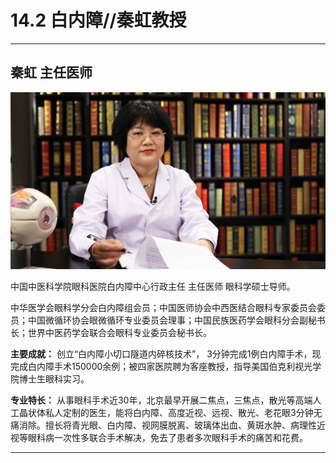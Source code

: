 # 14.2 白内障//秦虹教授

---

## 秦虹 主任医师

![1683871518057](image/c14_002/1683871518057.png)

中国中医科学院眼科医院白内障中心行政主任 主任医师 眼科学硕士导师。

中华医学会眼科学分会白内障组会员；中国医师协会中西医结合眼科专家委员会委员；中国微循环协会眼微循环专业委员会理事；中国民族医药学会眼科分会副秘书长；世界中医药学会联合会眼科专业委员会秘书长。


**主要成就：** 创立“白内障小切口隧道内碎核技术”， 3分钟完成1例白内障手术，现完成白内障手术150000余例；被四家医院聘为客座教授，指导美国伯克利视光学院博士生眼科实习。


**专业特长：** 从事眼科手术近30年，北京最早开展二焦点，三焦点，散光等高端人工晶状体私人定制的医生，能将白内障、高度近视、远视、散光、老花眼3分钟无痛消除。擅长将青光眼、白内障、视网膜脱离、玻璃体出血、黄斑水肿、病理性近视等眼科病一次性多联合手术解决，免去了患者多次眼科手术的痛苦和花费。

---
